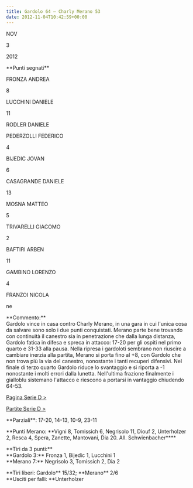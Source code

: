 ```yaml
---
title: Gardolo 64 – Charly Merano 53
date: 2012-11-04T10:42:59+00:00
---
```

NOV

3

2012

\*\*Punti segnati\*\*

FRONZA ANDREA

8

LUCCHINI DANIELE

11

RODLER DANIELE

PEDERZOLLI FEDERICO

4

BIJEDIC JOVAN

6

CASAGRANDE DANIELE

13

MOSNA MATTEO

5

TRIVARELLI GIACOMO

2

BAFTIRI ARBEN

11

GAMBINO LORENZO

4

FRANZOI NICOLA

ne

\*\*Commento:\*\*  
Gardolo vince in casa contro Charly Merano, in una gara in cui l'unica cosa da salvare sono solo i due punti conquistati. Merano parte bene trovando con continuità il canestro sia in penetrazione che dalla lunga distanza, Gardolo fatica in difesa e spreca in attacco: 17-20 per gli ospiti nel primo quarto e 31-33 alla pausa. Nella ripresa i gardoloti sembrano non riuscire a cambiare inerzia alla partita, Merano si porta fino al +8, con Gardolo che non trova più la via del canestro, nonostante i tanti recuperi difensivi. Nel finale di terzo quarto Gardolo riduce lo svantaggio e si riporta a -1 nonostante i molti errori dalla lunetta. Nell'ultima frazione finalmente i gialloblu sistemano l'attacco e riescono a portarsi in vantaggio chiudendo 64-53.

[Pagina Serie D >](http://www.basketgardolo.it/serie-d)

[Partite Serie D >](http://www.basketgardolo.it/?tag=serie-d&cat=11)

\*\*Parziali\*\*: 17-20, 14-13, 10-9, 23-11

\*\*Punti Merano: \*\*Vigni 8, Tomissich 6, Negrisolo 11, Diouf 2, Unterholzer 2, Resca 4, Spera, Zanette, Mantovani, Dia 20. All. Schwienbacher\*\*\*\*

\*\*Tiri da 3 punti:\*\*  
\*\*Gardolo 3:\*\* Fronza 1, Bijedic 1, Lucchini 1  
\*\*Merano 7:\*\* Negrisolo 3, Tomissich 2, Dia 2

\*\*Tiri liberi: Gardolo\*\* 15/32; \*\*Merano\*\* 2/6  
\*\*Usciti per falli: \*\*Unterholzer